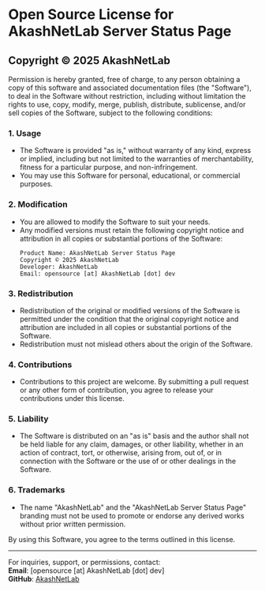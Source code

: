 # Open Source License for AkashNetLab Server Status Page

## Copyright © 2025 AkashNetLab

Permission is hereby granted, free of charge, to any person obtaining a copy of this software and associated documentation files (the "Software"), to deal in the Software without restriction, including without limitation the rights to use, copy, modify, merge, publish, distribute, sublicense, and/or sell copies of the Software, subject to the following conditions:

### 1. Usage
- The Software is provided "as is," without warranty of any kind, express or implied, including but not limited to the warranties of merchantability, fitness for a particular purpose, and non-infringement.
- You may use this Software for personal, educational, or commercial purposes.

### 2. Modification
- You are allowed to modify the Software to suit your needs.
- Any modified versions must retain the following copyright notice and attribution in all copies or substantial portions of the Software:
  ```
  Product Name: AkashNetLab Server Status Page
  Copyright © 2025 AkashNetLab
  Developer: AkashNetLab
  Email: opensource [at] AkashNetLab [dot] dev
  ```

### 3. Redistribution
- Redistribution of the original or modified versions of the Software is permitted under the condition that the original copyright notice and attribution are included in all copies or substantial portions of the Software.
- Redistribution must not mislead others about the origin of the Software.

### 4. Contributions
- Contributions to this project are welcome. By submitting a pull request or any other form of contribution, you agree to release your contributions under this license.

### 5. Liability
- The Software is distributed on an "as is" basis and the author shall not be held liable for any claim, damages, or other liability, whether in an action of contract, tort, or otherwise, arising from, out of, or in connection with the Software or the use of or other dealings in the Software.

### 6. Trademarks
- The name "AkashNetLab" and the "AkashNetLab Server Status Page" branding must not be used to promote or endorse any derived works without prior written permission.

By using this Software, you agree to the terms outlined in this license.

---

For inquiries, support, or permissions, contact:  
**Email**: [opensource [at] AkashNetLab [dot] dev]  
**GitHub**: [AkashNetLab](https://github.com/AkashNetLab)
